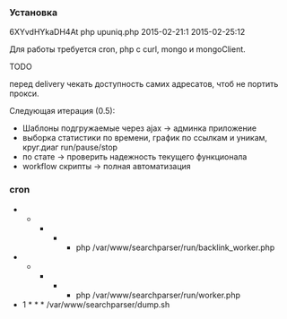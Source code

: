 ### Установка

6XYvdHYkaDH4At
php upuniq.php 2015-02-21:1 2015-02-25:12

Для работы требуется cron, php с curl, mongo и mongoClient.

TODO

перед delivery чекать доступность самих адресатов, чтоб
не портить прокси.

Следующая итерация (0.5):
* Шаблоны подгружаемые через ajax -> админка приложение
* выборка статистики по времени, график по ссылкам и уникам, круг.диаг run/pause/stop
* по стате -> проверить надежность текущего функционала
* workflow скрипты -> полная автоматизация

### cron

* * * * * php /var/www/searchparser/run/backlink_worker.php
* * * * * php /var/www/searchparser/run/worker.php
* 1 * * * /var/www/searchparser/dump.sh
